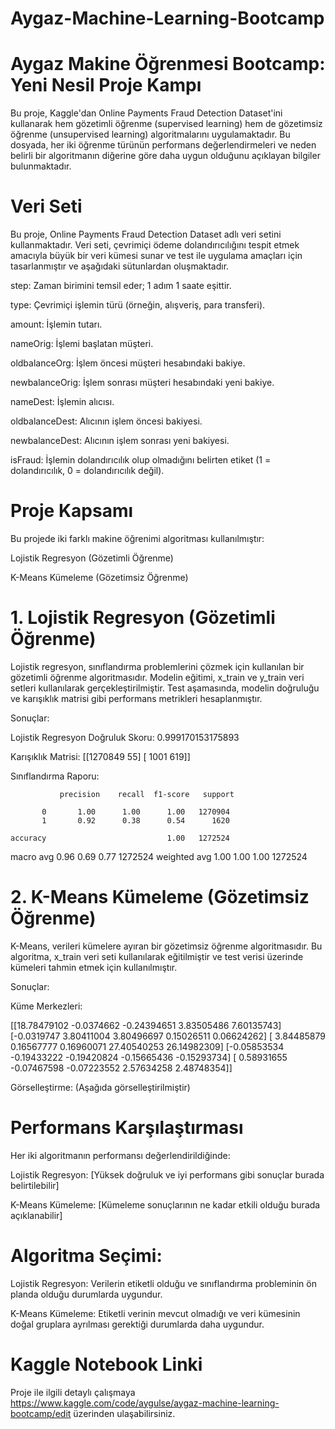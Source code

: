 # Aygaz-Machine-Learning-Bootcamp

# Aygaz Makine Öğrenmesi Bootcamp: Yeni Nesil Proje Kampı 
Bu proje, Kaggle'dan Online Payments Fraud Detection Dataset'ini kullanarak hem gözetimli öğrenme (supervised learning) hem de gözetimsiz öğrenme (unsupervised learning) algoritmalarını uygulamaktadır. Bu dosyada, her iki öğrenme türünün performans değerlendirmeleri ve neden belirli bir algoritmanın diğerine göre daha uygun olduğunu açıklayan bilgiler bulunmaktadır.

# Veri Seti

 Bu proje, Online Payments Fraud Detection Dataset adlı veri setini kullanmaktadır. Veri seti, çevrimiçi ödeme dolandırıcılığını tespit etmek amacıyla büyük bir veri kümesi sunar ve test ile uygulama amaçları için tasarlanmıştır ve aşağıdaki sütunlardan oluşmaktadır.

step: Zaman birimini temsil eder; 1 adım 1 saate eşittir.

type: Çevrimiçi işlemin türü (örneğin, alışveriş, para transferi).

amount: İşlemin tutarı.

nameOrig: İşlemi başlatan müşteri.

oldbalanceOrg: İşlem öncesi müşteri hesabındaki bakiye.

newbalanceOrig: İşlem sonrası müşteri hesabındaki yeni bakiye.

nameDest: İşlemin alıcısı.

oldbalanceDest: Alıcının işlem öncesi bakiyesi.

newbalanceDest: Alıcının işlem sonrası yeni bakiyesi.

isFraud: İşlemin dolandırıcılık olup olmadığını belirten etiket (1 = dolandırıcılık, 0 = dolandırıcılık değil).


# Proje Kapsamı

Bu projede iki farklı makine öğrenimi algoritması kullanılmıştır:

Lojistik Regresyon (Gözetimli Öğrenme)

K-Means Kümeleme (Gözetimsiz Öğrenme)

# 1. Lojistik Regresyon (Gözetimli Öğrenme)
Lojistik regresyon, sınıflandırma problemlerini çözmek için kullanılan bir gözetimli öğrenme algoritmasıdır. Modelin eğitimi, x_train ve y_train veri setleri kullanılarak gerçekleştirilmiştir. Test aşamasında, modelin doğruluğu ve karışıklık matrisi gibi performans metrikleri hesaplanmıştır.

Sonuçlar:

Lojistik Regresyon Doğruluk Skoru: 0.999170153175893

Karışıklık Matrisi:
 [[1270849      55]
 [   1001     619]]
 
Sınıflandırma Raporu:

               precision    recall  f1-score   support

           0       1.00      1.00      1.00   1270904
           1       0.92      0.38      0.54      1620

    accuracy                           1.00   1272524
   macro avg       0.96      0.69      0.77   1272524
weighted avg       1.00      1.00      1.00   1272524


# 2. K-Means Kümeleme (Gözetimsiz Öğrenme)

K-Means, verileri kümelere ayıran bir gözetimsiz öğrenme algoritmasıdır. Bu algoritma, x_train veri seti kullanılarak eğitilmiştir ve test verisi üzerinde kümeleri tahmin etmek için kullanılmıştır.

Sonuçlar:

Küme Merkezleri:

 [[18.78479102 -0.0374662  -0.24394651  3.83505486  7.60135743]
 [-0.0319747   3.80411004  3.80496697  0.15026511  0.06624262]
 [ 3.84485879  0.16567777  0.16960071 27.40540253 26.14982309]
 [-0.05853534 -0.19433222 -0.19420824 -0.15665436 -0.15293734]
 [ 0.58931655 -0.07467598 -0.07223552  2.57634258  2.48748354]]


Görselleştirme: (Aşağıda görselleştirilmiştir)

# Performans Karşılaştırması

Her iki algoritmanın performansı değerlendirildiğinde:

Lojistik Regresyon: [Yüksek doğruluk ve iyi performans gibi sonuçlar burada belirtilebilir]

K-Means Kümeleme: [Kümeleme sonuçlarının ne kadar etkili olduğu burada açıklanabilir]

# Algoritma Seçimi:

Lojistik Regresyon: Verilerin etiketli olduğu ve sınıflandırma probleminin ön planda olduğu durumlarda uygundur.

K-Means Kümeleme: Etiketli verinin mevcut olmadığı ve veri kümesinin doğal gruplara ayrılması gerektiği durumlarda daha uygundur.

# Kaggle Notebook Linki
Proje ile ilgili detaylı çalışmaya https://www.kaggle.com/code/aygulse/aygaz-machine-learning-bootcamp/edit  üzerinden ulaşabilirsiniz.
